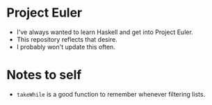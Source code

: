 # Project Euler

- I've always wanted to learn Haskell and get into Project Euler. 
- This repository reflects that desire.
- I probably won't update this often.

# Notes to self

- `takeWhile` is a good function to remember whenever filtering lists.
